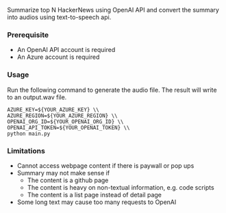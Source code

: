 Summarize top N HackerNews using OpenAI API and convert the summary into audios using text-to-speech api.

### Prerequisite

- An OpenAI API account is required
- An Azure account is required

### Usage

Run the following command to generate the audio file.  The result will write
to an output.wav file.
```
AZURE_KEY=${YOUR_AZURE_KEY} \\
AZURE_REGION=${YOUR_AZURE_REGION} \\
OPENAI_ORG_ID=${YOUR_OPENAI_ORG_ID} \\
OPENAI_API_TOKEN=${YOUR_OPENAI_TOKEN} \\
python main.py
```

### Limitations

- Cannot access webpage content if there is paywall or pop ups
- Summary may not make sense if 
  - The content is a github page
  - The content is heavy on non-textual information, e.g. code scripts
  - The content is a list page instead of detail page
- Some long text may cause too many requests to OpenAI